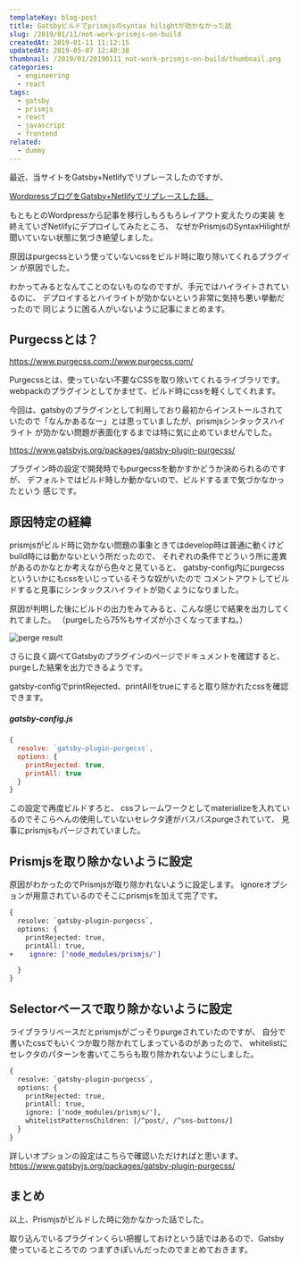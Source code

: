 ```yaml
---
templateKey: blog-post
title: Gatsbyビルドでprismjsのsyntax hilightが効かなかった話
slug: /2019/01/11/not-work-prismjs-on-build
createdAt: 2019-01-11 11:12:15
updatedAt: 2019-05-07 12:40:38
thumbnail: /2019/01/20190111_not-work-prismjs-on-build/thumbnail.png
categories:
  - engineering
  - react
tags:
  - gatsby
  - prismjs
  - react
  - javascript
  - frontend
related:
  - dummy
---
```


最近、当サイトをGatsby+Netlifyでリプレースしたのですが、


[WordpressブログをGatsby+Netlifyでリプレースした話。](/2019/01/10/blog-renewal-by-gatsby)

もともとのWordpressから記事を移行しもろもろレイアウト変えたりの実装
を終えていざNetlifyにデプロイしてみたところ、
なぜかPrismjsのSyntaxHilightが聞いていない状態に気づき絶望しました。

原因はpurgecssという使っていないcssをビルド時に取り除いてくれるプラグイン
が原因でした。

わかってみるとなんてことのないものなのですが、手元ではハイライトされているのに、
デプロイするとハイライトが効かないという非常に気持ち悪い挙動だったので
同じように困る人がいないように記事にまとめます。


## Purgecssとは？

https://www.purgecss.com://www.purgecss.com/

Purgecssとは、使っていない不要なCSSを取り除いてくれるライブラリです。
webpackのプラグインとしてかませて、ビルド時にcssを軽くしてくれます。

今回は、gatsbyのプラグインとして利用しており最初からインストールされて
いたので「なんかあるなー」とは思っていましたが、prismjsシンタックスハイライト
が効かない問題が表面化するまでは特に気に止めていませんでした。

https://www.gatsbyjs.org/packages/gatsby-plugin-purgecss/

プラグイン時の設定で開発時でもpurgecssを動かすかどうか決められるのですが、
デフォルトではビルド時しか動かないので、ビルドするまで気づかなかったという
感じです。

## 原因特定の経緯

prismjsがビルド時に効かない問題の事象ときてはdevelop時は普通に動くけどbuild時には動かないという所だったので、
それぞれの条件でどういう所に差異があるのかなとか考えながら色々と見ていると、
gatsby-config内にpurgecssといういかにもcssをいじっているそうな奴がいたので
コメントアウトしてビルドすると見事にシンタックスハイライトが効くようになりました。

原因が判明した後にビルドの出力をみてみると、こんな感じで結果を出力してくれてました。
（purgeしたら75%もサイズが小さくなってますね。）

<image class="post-image" src="https://statics.ver-1-0.net/uploads/2019/01/20190111_not-work-prismjs-on-build/purge-result.png" alt="perge result" />

さらに良く調べてGatsbyのプラグインのページでドキュメントを確認すると、
purgeした結果を出力できるようです。

gatsby-configでprintRejected、printAllをtrueにすると取り除かれたcssを確認できます。

##### gatsby-config.js

```javascript
{
  resolve: `gatsby-plugin-purgecss`,
  options: {
    printRejected: true,
    printAll: true
  }
}
```

この設定で再度ビルドすろと、
cssフレームワークとしてmaterializeを入れているのでそこらへんの使用していないセレクタ達がバスバスpurgeされていて、
見事にprismjsもパージされていました。


## Prismjsを取り除かないように設定

原因がわかったのでPrismjsが取り除かれないように設定します。
ignoreオプションが用意されているのでそこにprismjsを加えて完了です。

```diff
{
  resolve: `gatsby-plugin-purgecss`,
  options: {
    printRejected: true,
    printAll: true,
+    ignore: ['node_modules/prismjs/']

  }
}
```

## Selectorベースで取り除かないように設定

ライブララリベースだとprismjsがごっそりpurgeされていたのですが、
自分で書いたcssでもいくつか取り除かれてしまっているのがあったので、
whitelistにセレクタのパターンを書いてこちらも取り除かれないようにしました。


```diff
{
  resolve: `gatsby-plugin-purgecss`,
  options: {
    printRejected: true,
    printAll: true,
    ignore: ['node_modules/prismjs/'],
    whitelistPatternsChildren: [/^post/, /^sns-buttons/]
  }
}
```

詳しいオプションの設定はこちらで確認いただければと思います。
https://www.gatsbyjs.org/packages/gatsby-plugin-purgecss/


## まとめ

以上、Prismjsがビルドした時に効かなかった話でした。

取り込んでいるプラグインくらい把握しておけという話ではあるので、Gatsby使っているところでの
つまずきぽいんだったのでまとめておきます。

